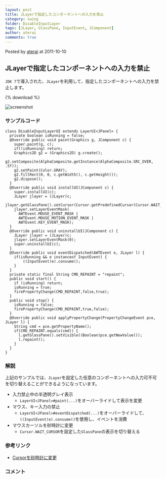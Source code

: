 ```yaml
---
layout: post
title: JLayerで指定したコンポーネントへの入力を禁止
category: swing
folder: DisableInputLayer
tags: [JLayer, GlassPane, InputEvent, JComponent]
author: aterai
comments: true
---
```


Posted by [aterai](http://terai.xrea.jp/aterai.html) at 2011-10-10

## JLayerで指定したコンポーネントへの入力を禁止
`JDK 7`で導入された、`JLayer`を利用して、指定したコンポーネントへの入力を禁止します。

{% download %}

![screenshot](https://lh3.googleusercontent.com/-fJbneWE3WB4/TpLGoNbk1TI/AAAAAAAABDk/GJWfhRR4UB0/s800/DisableInputLayer.png)

### サンプルコード
<pre class="prettyprint"><code>class DisableInputLayerUI extends LayerUI&lt;JPanel&gt; {
  private boolean isRunning = false;
  @Override public void paint(Graphics g, JComponent c) {
    super.paint(g, c);
    if(!isRunning) return;
    Graphics2D g2 = (Graphics2D) g.create();
    g2.setComposite(AlphaComposite.getInstance(AlphaComposite.SRC_OVER, .5f));
    g2.setPaint(Color.GRAY);
    g2.fillRect(0, 0, c.getWidth(), c.getHeight());
    g2.dispose();
  }
  @Override public void installUI(JComponent c) {
    super.installUI(c);
    JLayer jlayer = (JLayer)c;
    jlayer.getGlassPane().setCursor(Cursor.getPredefinedCursor(Cursor.WAIT_CURSOR));
    jlayer.setLayerEventMask(
      AWTEvent.MOUSE_EVENT_MASK |
      AWTEvent.MOUSE_MOTION_EVENT_MASK |
      AWTEvent.KEY_EVENT_MASK);
  }
  @Override public void uninstallUI(JComponent c) {
    JLayer jlayer = (JLayer)c;
    jlayer.setLayerEventMask(0);
    super.uninstallUI(c);
  }
  @Override public void eventDispatched(AWTEvent e, JLayer l) {
    if(isRunning &amp;&amp; e instanceof InputEvent) {
        ((InputEvent)e).consume();
    }
  }
  private static final String CMD_REPAINT = "repaint";
  public void start() {
    if (isRunning) return;
    isRunning = true;
    firePropertyChange(CMD_REPAINT,false,true);
  }
  public void stop() {
    isRunning = false;
    firePropertyChange(CMD_REPAINT,true,false);
  }
  @Override public void applyPropertyChange(PropertyChangeEvent pce, JLayer l) {
    String cmd = pce.getPropertyName();
    if(CMD_REPAINT.equals(cmd)) {
      l.getGlassPane().setVisible((Boolean)pce.getNewValue());
      l.repaint();
    }
  }
}
</code></pre>

### 解説
上記のサンプルでは、`JLayer`を設定した任意のコンポーネントへの入力可不可を切り替えることができるようになっています。

- 入力禁止中の半透明グレイ表示
    - `LayerUI<JPanel>#paint(...)`をオーバーライドして表示を変更
- マウス、キー入力の禁止
    - `LayerUI<JPanel>#eventDispatched(...)`をオーバーライドして、`((InputEvent)e).consume()`を使用し、イベントを消費
- マウスカーソルを砂時計に変更
    - `Cursor.WAIT_CURSOR`を設定した`GlassPane`の表示を切り替える

<!-- dummy comment line for breaking list -->

### 参考リンク
- [Cursorを砂時計に変更](http://terai.xrea.jp/Swing/WaitCursor.html)

<!-- dummy comment line for breaking list -->

### コメント
